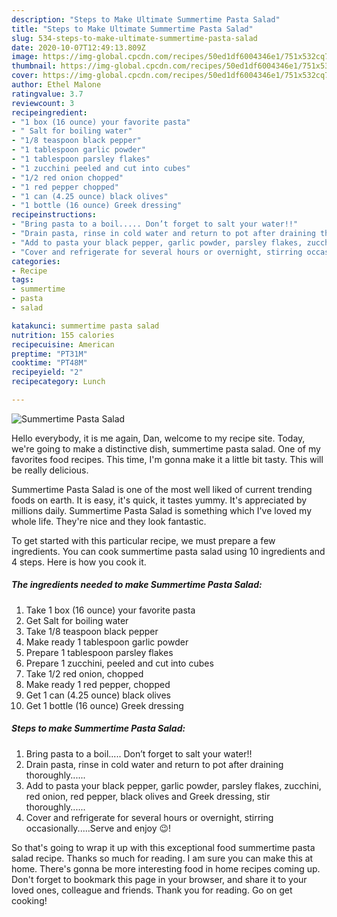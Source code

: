 ```yaml
---
description: "Steps to Make Ultimate Summertime Pasta Salad"
title: "Steps to Make Ultimate Summertime Pasta Salad"
slug: 534-steps-to-make-ultimate-summertime-pasta-salad
date: 2020-10-07T12:49:13.809Z
image: https://img-global.cpcdn.com/recipes/50ed1df6004346e1/751x532cq70/summertime-pasta-salad-recipe-main-photo.jpg
thumbnail: https://img-global.cpcdn.com/recipes/50ed1df6004346e1/751x532cq70/summertime-pasta-salad-recipe-main-photo.jpg
cover: https://img-global.cpcdn.com/recipes/50ed1df6004346e1/751x532cq70/summertime-pasta-salad-recipe-main-photo.jpg
author: Ethel Malone
ratingvalue: 3.7
reviewcount: 3
recipeingredient:
- "1 box (16 ounce) your favorite pasta"
- " Salt for boiling water"
- "1/8 teaspoon black pepper"
- "1 tablespoon garlic powder"
- "1 tablespoon parsley flakes"
- "1 zucchini peeled and cut into cubes"
- "1/2 red onion chopped"
- "1 red pepper chopped"
- "1 can (4.25 ounce) black olives"
- "1 bottle (16 ounce) Greek dressing"
recipeinstructions:
- "Bring pasta to a boil..... Don’t forget to salt your water!!"
- "Drain pasta, rinse in cold water and return to pot after draining thoroughly......"
- "Add to pasta your black pepper, garlic powder, parsley flakes, zucchini, red onion, red pepper, black olives and Greek dressing, stir thoroughly......"
- "Cover and refrigerate for several hours or overnight, stirring occasionally.....Serve and enjoy 😉!"
categories:
- Recipe
tags:
- summertime
- pasta
- salad

katakunci: summertime pasta salad 
nutrition: 155 calories
recipecuisine: American
preptime: "PT31M"
cooktime: "PT48M"
recipeyield: "2"
recipecategory: Lunch

---
```



![Summertime Pasta Salad](https://img-global.cpcdn.com/recipes/50ed1df6004346e1/751x532cq70/summertime-pasta-salad-recipe-main-photo.jpg)

Hello everybody, it is me again, Dan, welcome to my recipe site. Today, we're going to make a distinctive dish, summertime pasta salad. One of my favorites food recipes. This time, I'm gonna make it a little bit tasty. This will be really delicious.



Summertime Pasta Salad is one of the most well liked of current trending foods on earth. It is easy, it's quick, it tastes yummy. It's appreciated by millions daily. Summertime Pasta Salad is something which I've loved my whole life. They're nice and they look fantastic.


To get started with this particular recipe, we must prepare a few ingredients. You can cook summertime pasta salad using 10 ingredients and 4 steps. Here is how you cook it.

<!--inarticleads1-->

##### The ingredients needed to make Summertime Pasta Salad:

1. Take 1 box (16 ounce) your favorite pasta
1. Get  Salt for boiling water
1. Take 1/8 teaspoon black pepper
1. Make ready 1 tablespoon garlic powder
1. Prepare 1 tablespoon parsley flakes
1. Prepare 1 zucchini, peeled and cut into cubes
1. Take 1/2 red onion, chopped
1. Make ready 1 red pepper, chopped
1. Get 1 can (4.25 ounce) black olives
1. Get 1 bottle (16 ounce) Greek dressing




<!--inarticleads2-->

##### Steps to make Summertime Pasta Salad:

1. Bring pasta to a boil..... Don’t forget to salt your water!!
1. Drain pasta, rinse in cold water and return to pot after draining thoroughly......
1. Add to pasta your black pepper, garlic powder, parsley flakes, zucchini, red onion, red pepper, black olives and Greek dressing, stir thoroughly......
1. Cover and refrigerate for several hours or overnight, stirring occasionally.....Serve and enjoy 😉!




So that's going to wrap it up with this exceptional food summertime pasta salad recipe. Thanks so much for reading. I am sure you can make this at home. There's gonna be more interesting food in home recipes coming up. Don't forget to bookmark this page in your browser, and share it to your loved ones, colleague and friends. Thank you for reading. Go on get cooking!

